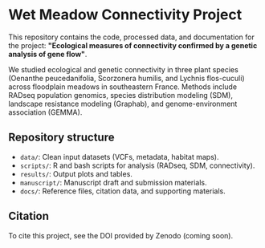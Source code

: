 # Wet Meadow Connectivity Project

This repository contains the code, processed data, and documentation for the project:
**"Ecological measures of connectivity confirmed by a genetic analysis of gene flow"**.

We studied ecological and genetic connectivity in three plant species (Oenanthe peucedanifolia, Scorzonera humilis, and Lychnis flos-cuculi) across floodplain meadows in southeastern France. Methods include RADseq population genomics, species distribution modeling (SDM), landscape resistance modeling (Graphab), and genome-environment association (GEMMA).

## Repository structure

- `data/`: Clean input datasets (VCFs, metadata, habitat maps).
- `scripts/`: R and bash scripts for analysis (RADseq, SDM, connectivity).
- `results/`: Output plots and tables.
- `manuscript/`: Manuscript draft and submission materials.
- `docs/`: Reference files, citation data, and supporting materials.

## Citation

To cite this project, see the DOI provided by Zenodo (coming soon).
